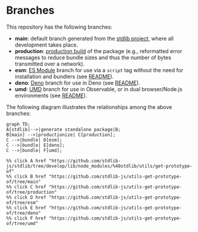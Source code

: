 <!--

@license Apache-2.0

Copyright (c) 2022 The Stdlib Authors.

Licensed under the Apache License, Version 2.0 (the "License");
you may not use this file except in compliance with the License.
You may obtain a copy of the License at

    http://www.apache.org/licenses/LICENSE-2.0

Unless required by applicable law or agreed to in writing, software
distributed under the License is distributed on an "AS IS" BASIS,
WITHOUT WARRANTIES OR CONDITIONS OF ANY KIND, either express or implied.
See the License for the specific language governing permissions and
limitations under the License.

-->

# Branches

This repository has the following branches:

-   **main**: default branch generated from the [stdlib project][stdlib-url], where all development takes place.
-   **production**: [production build][production-url] of the package (e.g., reformatted error messages to reduce bundle sizes and thus the number of bytes transmitted over a network).
-   **esm**: [ES Module][esm-url] branch for use via a `script` tag without the need for installation and bundlers (see [README][esm-readme]).
-   **deno**: [Deno][deno-url] branch for use in Deno (see [README][deno-readme]).
-   **umd**: [UMD][umd-url] branch for use in Observable, or in dual browser/Node.js environments (see [README][umd-readme]).

The following diagram illustrates the relationships among the above branches:

```mermaid
graph TD;
A[stdlib]-->|generate standalone package|B;
B[main] -->|productionize| C[production];
C -->|bundle| D[esm];
C -->|bundle| E[deno];
C -->|bundle| F[umd];

%% click A href "https://github.com/stdlib-js/stdlib/tree/develop/lib/node_modules/%40stdlib/utils/get-prototype-of"
%% click B href "https://github.com/stdlib-js/utils-get-prototype-of/tree/main"
%% click C href "https://github.com/stdlib-js/utils-get-prototype-of/tree/production"
%% click D href "https://github.com/stdlib-js/utils-get-prototype-of/tree/esm"
%% click E href "https://github.com/stdlib-js/utils-get-prototype-of/tree/deno"
%% click F href "https://github.com/stdlib-js/utils-get-prototype-of/tree/umd"
```

[stdlib-url]: https://github.com/stdlib-js/stdlib/tree/develop/lib/node_modules/%40stdlib/utils/get-prototype-of
[production-url]: https://github.com/stdlib-js/utils-get-prototype-of/tree/production
[deno-url]: https://github.com/stdlib-js/utils-get-prototype-of/tree/deno
[deno-readme]: https://github.com/stdlib-js/utils-get-prototype-of/blob/deno/README.md
[umd-url]: https://github.com/stdlib-js/utils-get-prototype-of/tree/umd
[umd-readme]: https://github.com/stdlib-js/utils-get-prototype-of/blob/umd/README.md
[esm-url]: https://github.com/stdlib-js/utils-get-prototype-of/tree/esm
[esm-readme]: https://github.com/stdlib-js/utils-get-prototype-of/blob/esm/README.md